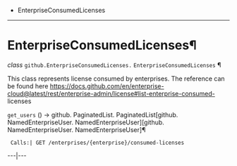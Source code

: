   + EnterpriseConsumedLicenses

* * *
# EnterpriseConsumedLicenses¶

_class_ `github.EnterpriseConsumedLicenses.`  `EnterpriseConsumedLicenses` ¶

This class represents license consumed by enterprises. The reference can be found here https://docs.github.com/en/enterprise-cloud@latest/rest/enterprise-admin/license#list-enterprise-consumed-
licenses

`get_users` () → github. PaginatedList. PaginatedList[github. NamedEnterpriseUser. NamedEnterpriseUser][github. NamedEnterpriseUser. NamedEnterpriseUser]¶

     Calls:| GET /enterprises/{enterprise}/consumed-licenses

---|---
